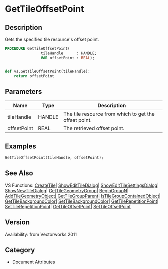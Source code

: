 # GetTileOffsetPoint

## Description
Gets the specified tile resource's offset point.

```pascal
PROCEDURE GetTileOffsetPoint(
				tileHandle      : HANDLE;
				VAR offsetPoint : REAL);
```

```python

def vs.GetTileOffsetPoint(tileHandle):
    return offsetPoint
```

## Parameters
|Name|Type|Description|
|---|---|---|
|tileHandle|HANDLE|The tile resource from which to get the offset point.|
|offsetPoint|REAL|The retrieved offset point.|

## Examples
```pascal
GetTileOffsetPoint(tileHandle, offsetPoint);
```

## See Also
VS Functions:
[CreateTile](CreateTile.md)| [ShowEditTileDialog](ShowEditTileDialog.md)| [ShowEditTileSettingsDialog](ShowEditTileSettingsDialog.md)| [ShowNewTileDialog](ShowNewTileDialog.md)| [GetTileGeometryGroup](GetTileGeometryGroup.md)| [BeginGroupN](BeginGroupN.md)| [AddTileGeometryObject](AddTileGeometryObject.md)| [GetTileGroupParent](GetTileGroupParent.md)| [IsTileGroupContainedObject](IsTileGroupContainedObject.md)| [GetTileBackgroundColor](GetTileBackgroundColor.md)| [SetTileBackgroundColor](SetTileBackgroundColor.md)| [GetTileRepetitionPoint](GetTileRepetitionPoint.md)| [SetTileRepetitionPoint](SetTileRepetitionPoint.md)| [GetTileOffsetPoint](GetTileOffsetPoint.md)| [SetTileOffsetPoint](SetTileOffsetPoint.md)

## Version
Availability: from Vectorworks 2011
## Category
* Document Attributes

